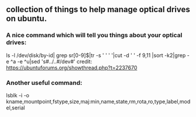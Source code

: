 ## collection of things to help manage optical drives on ubuntu.

### A nice command which will tell you things about your optical drives:  

ls -l /dev/disk/by-id| grep sr[0-9]$|tr -s ' ' ' '|cut -d ' ' -f 9,11 |sort -k2|grep -e \^a -e \^u|sed 's#../..#/dev#'
credit: https://ubuntuforums.org/showthread.php?t=2237670

### Another useful command:

lsblk -i -o kname,mountpoint,fstype,size,maj:min,name,state,rm,rota,ro,type,label,model,serial

